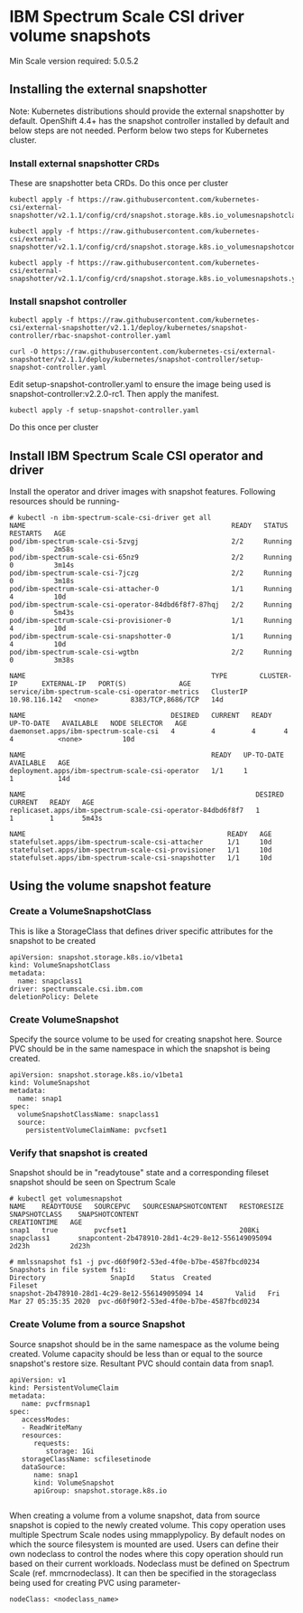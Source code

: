 # IBM Spectrum Scale CSI driver volume snapshots
Min Scale version required: 5.0.5.2

## Installing the external snapshotter
Note: Kubernetes distributions should provide the external snapshotter by default. OpenShift 4.4+ has the snapshot controller installed by default and below steps are not needed. Perform below two steps for Kubernetes cluster.

### Install external snapshotter CRDs

These are snapshotter beta CRDs. Do this once per cluster

   ```
   kubectl apply -f https://raw.githubusercontent.com/kubernetes-csi/external-snapshotter/v2.1.1/config/crd/snapshot.storage.k8s.io_volumesnapshotclasses.yaml

   kubectl apply -f https://raw.githubusercontent.com/kubernetes-csi/external-snapshotter/v2.1.1/config/crd/snapshot.storage.k8s.io_volumesnapshotcontents.yaml

   kubectl apply -f https://raw.githubusercontent.com/kubernetes-csi/external-snapshotter/v2.1.1/config/crd/snapshot.storage.k8s.io_volumesnapshots.yaml
   ```

### Install snapshot controller

   ```
   kubectl apply -f https://raw.githubusercontent.com/kubernetes-csi/external-snapshotter/v2.1.1/deploy/kubernetes/snapshot-controller/rbac-snapshot-controller.yaml

   curl -O https://raw.githubusercontent.com/kubernetes-csi/external-snapshotter/v2.1.1/deploy/kubernetes/snapshot-controller/setup-snapshot-controller.yaml
   ```

Edit setup-snapshot-controller.yaml to ensure the image being used is snapshot-controller:v2.2.0-rc1. Then apply the manifest.

   ```
   kubectl apply -f setup-snapshot-controller.yaml
   ```

Do this once per cluster

## Install IBM Spectrum Scale CSI operator and driver

Install the operator and driver images with snapshot features. Following resources should be running-

   ```
   # kubectl -n ibm-spectrum-scale-csi-driver get all
   NAME                                                   READY   STATUS    RESTARTS   AGE
   pod/ibm-spectrum-scale-csi-5zvgj                       2/2     Running   0          2m58s
   pod/ibm-spectrum-scale-csi-65nz9                       2/2     Running   0          3m14s
   pod/ibm-spectrum-scale-csi-7jczg                       2/2     Running   0          3m18s
   pod/ibm-spectrum-scale-csi-attacher-0                  1/1     Running   4          10d
   pod/ibm-spectrum-scale-csi-operator-84dbd6f8f7-87hqj   2/2     Running   0          5m43s
   pod/ibm-spectrum-scale-csi-provisioner-0               1/1     Running   4          10d
   pod/ibm-spectrum-scale-csi-snapshotter-0               1/1     Running   4          10d
   pod/ibm-spectrum-scale-csi-wgtbn                       2/2     Running   0          3m38s

   NAME                                              TYPE        CLUSTER-IP      EXTERNAL-IP   PORT(S)             AGE
   service/ibm-spectrum-scale-csi-operator-metrics   ClusterIP   10.98.116.142   <none>        8383/TCP,8686/TCP   14d

   NAME                                    DESIRED   CURRENT   READY   UP-TO-DATE   AVAILABLE   NODE SELECTOR   AGE
   daemonset.apps/ibm-spectrum-scale-csi   4         4         4       4            4           <none>          10d

   NAME                                              READY   UP-TO-DATE   AVAILABLE   AGE
   deployment.apps/ibm-spectrum-scale-csi-operator   1/1     1            1           14d

   NAME                                                         DESIRED   CURRENT   READY   AGE
   replicaset.apps/ibm-spectrum-scale-csi-operator-84dbd6f8f7   1         1         1       5m43s

   NAME                                                  READY   AGE
   statefulset.apps/ibm-spectrum-scale-csi-attacher      1/1     10d
   statefulset.apps/ibm-spectrum-scale-csi-provisioner   1/1     10d
   statefulset.apps/ibm-spectrum-scale-csi-snapshotter   1/1     10d

   ```

## Using the volume snapshot feature

### Create a VolumeSnapshotClass
This is like a StorageClass that defines driver specific attributes for the snapshot to be created

   ```
   apiVersion: snapshot.storage.k8s.io/v1beta1
   kind: VolumeSnapshotClass
   metadata:
     name: snapclass1
   driver: spectrumscale.csi.ibm.com
   deletionPolicy: Delete
   ```

### Create VolumeSnapshot
Specify the source volume to be used for creating snapshot here. Source PVC should be in the same namespace in which the snapshot is being created.

   ```
   apiVersion: snapshot.storage.k8s.io/v1beta1
   kind: VolumeSnapshot
   metadata:
     name: snap1
   spec:
     volumeSnapshotClassName: snapclass1
     source:
       persistentVolumeClaimName: pvcfset1
   ```

### Verify that snapshot is created
Snapshot should be in "readytouse" state and a corresponding fileset snapshot should be seen on Spectrum Scale

   ```
   # kubectl get volumesnapshot
   NAME    READYTOUSE   SOURCEPVC   SOURCESNAPSHOTCONTENT   RESTORESIZE   SNAPSHOTCLASS    SNAPSHOTCONTENT                                    CREATIONTIME   AGE
snap1   true         pvcfset1                            208Ki             snapclass1       snapcontent-2b478910-28d1-4c29-8e12-556149095094   2d23h          2d23h

   # mmlssnapshot fs1 -j pvc-d60f90f2-53ed-4f0e-b7be-4587fbcd0234
   Snapshots in file system fs1:
   Directory                SnapId    Status  Created                   Fileset
   snapshot-2b478910-28d1-4c29-8e12-556149095094 14        Valid   Fri Mar 27 05:35:35 2020  pvc-d60f90f2-53ed-4f0e-b7be-4587fbcd0234

   ```

### Create Volume from a source Snapshot
Source snapshot should be in the same namespace as the volume being created. Volume capacity should be less than or equal to the source snapshot's restore size. Resultant PVC should contain data from snap1.

   ```
   apiVersion: v1
   kind: PersistentVolumeClaim
   metadata:
      name: pvcfrmsnap1
   spec:
      accessModes:
      - ReadWriteMany
      resources:
         requests:
            storage: 1Gi
      storageClassName: scfilesetinode
      dataSource:
         name: snap1
         kind: VolumeSnapshot
         apiGroup: snapshot.storage.k8s.io
    
   ```

When creating a volume from a volume snapshot, data from source snapshot is copied to the newly created volume. This copy operation uses multiple Spectrum Scale nodes using mmapplypolicy. By default nodes on which the source filesystem is mounted are used. Users can define their own nodeclass to control the nodes where this copy operation should run based on their current workloads. Nodeclass must be defined on Spectrum Scale (ref. mmcrnodeclass). It can then be specified in the storageclass being used for creating PVC using parameter-

   ```
   nodeClass: <nodeclass_name>
   ```

